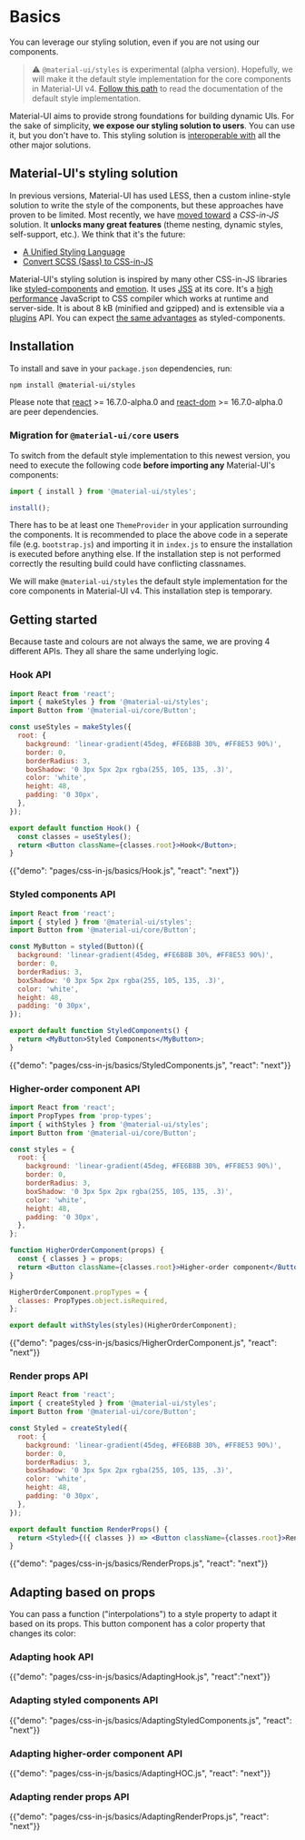 # Basics

<p class="description">You can leverage our styling solution, even if you are not using our components.</p>

> ⚠️ `@material-ui/styles` is experimental (alpha version).
Hopefully, we will make it the default style implementation for the core components in Material-UI v4.
[Follow this path](/customization/css-in-js/) to read the documentation
of the default style implementation.

Material-UI aims to provide strong foundations for building dynamic UIs.
For the sake of simplicity, **we expose our styling solution to users**.
You can use it, but you don't have to. This styling solution is [interoperable with](/guides/interoperability/) all the other major solutions.

## Material-UI's styling solution

In previous versions, Material-UI has used LESS, then a custom inline-style solution to write the style of the
components, but these approaches have proven to be limited. Most recently, we have [moved toward](https://github.com/oliviertassinari/a-journey-toward-better-style)
a *CSS-in-JS* solution. It **unlocks many great features** (theme nesting, dynamic styles, self-support, etc.).
We think that it's the future:
- [A Unified Styling Language](https://medium.com/seek-blog/a-unified-styling-language-d0c208de2660)
- [Convert SCSS (Sass) to CSS-in-JS](https://egghead.io/courses/convert-scss-sass-to-css-in-js)

Material-UI's styling solution is inspired by many other CSS-in-JS libraries like [styled-components](https://www.styled-components.com/) and [emotion](https://emotion.sh/).
It uses [JSS](https://github.com/cssinjs/jss) at its core.
It's a [high performance](https://github.com/cssinjs/jss/blob/master/docs/performance.md) JavaScript to CSS compiler which works at runtime and server-side.
It is about 8 kB (minified and gzipped) and is extensible via a [plugins](https://github.com/cssinjs/jss/blob/master/docs/plugins.md) API.
You can expect [the same advantages](https://www.styled-components.com/docs/basics#motivation) as styled-components.

## Installation

To install and save in your `package.json` dependencies, run:

```sh
npm install @material-ui/styles
```

Please note that [react](https://www.npmjs.com/package/react) >= 16.7.0-alpha.0 and [react-dom](https://www.npmjs.com/package/react-dom) >= 16.7.0-alpha.0 are peer dependencies.

### Migration for `@material-ui/core` users

To switch from the default style implementation to this newest version, you need to execute the following code **before importing any** Material-UI's components:

```js
import { install } from '@material-ui/styles';

install();
```

There has to be at least one `ThemeProvider` in your application surrounding the components. It is recommended to place the above code in a seperate file (e.g. `bootstrap.js`) and importing it in `index.js` to ensure the installation is executed before anything else. If the installation step is not performed correctly the resulting build could have conflicting classnames.

We will make `@material-ui/styles` the default style implementation for the core components in Material-UI v4.
This installation step is temporary.

## Getting started

Because taste and colours are not always the same, we are proving 4 different APIs.
They all share the same underlying logic.

### Hook API

```jsx
import React from 'react';
import { makeStyles } from '@material-ui/styles';
import Button from '@material-ui/core/Button';

const useStyles = makeStyles({
  root: {
    background: 'linear-gradient(45deg, #FE6B8B 30%, #FF8E53 90%)',
    border: 0,
    borderRadius: 3,
    boxShadow: '0 3px 5px 2px rgba(255, 105, 135, .3)',
    color: 'white',
    height: 48,
    padding: '0 30px',
  },
});

export default function Hook() {
  const classes = useStyles();
  return <Button className={classes.root}>Hook</Button>;
}
```

{{"demo": "pages/css-in-js/basics/Hook.js", "react": "next"}}

### Styled components API

```jsx
import React from 'react';
import { styled } from '@material-ui/styles';
import Button from '@material-ui/core/Button';

const MyButton = styled(Button)({
  background: 'linear-gradient(45deg, #FE6B8B 30%, #FF8E53 90%)',
  border: 0,
  borderRadius: 3,
  boxShadow: '0 3px 5px 2px rgba(255, 105, 135, .3)',
  color: 'white',
  height: 48,
  padding: '0 30px',
});

export default function StyledComponents() {
  return <MyButton>Styled Components</MyButton>;
}
```

{{"demo": "pages/css-in-js/basics/StyledComponents.js", "react": "next"}}

### Higher-order component API

```jsx
import React from 'react';
import PropTypes from 'prop-types';
import { withStyles } from '@material-ui/styles';
import Button from '@material-ui/core/Button';

const styles = {
  root: {
    background: 'linear-gradient(45deg, #FE6B8B 30%, #FF8E53 90%)',
    border: 0,
    borderRadius: 3,
    boxShadow: '0 3px 5px 2px rgba(255, 105, 135, .3)',
    color: 'white',
    height: 48,
    padding: '0 30px',
  },
};

function HigherOrderComponent(props) {
  const { classes } = props;
  return <Button className={classes.root}>Higher-order component</Button>;
}

HigherOrderComponent.propTypes = {
  classes: PropTypes.object.isRequired,
};

export default withStyles(styles)(HigherOrderComponent);
```

{{"demo": "pages/css-in-js/basics/HigherOrderComponent.js", "react": "next"}}

### Render props API

```jsx
import React from 'react';
import { createStyled } from '@material-ui/styles';
import Button from '@material-ui/core/Button';

const Styled = createStyled({
  root: {
    background: 'linear-gradient(45deg, #FE6B8B 30%, #FF8E53 90%)',
    border: 0,
    borderRadius: 3,
    boxShadow: '0 3px 5px 2px rgba(255, 105, 135, .3)',
    color: 'white',
    height: 48,
    padding: '0 30px',
  },
});

export default function RenderProps() {
  return <Styled>{({ classes }) => <Button className={classes.root}>Render props</Button>}</Styled>;
}
```

{{"demo": "pages/css-in-js/basics/RenderProps.js", "react": "next"}}

## Adapting based on props

You can pass a function ("interpolations") to a style property to adapt it based on its props.
This button component has a color property that changes its color:

### Adapting hook API

{{"demo": "pages/css-in-js/basics/AdaptingHook.js", "react":"next"}}

### Adapting styled components API

{{"demo": "pages/css-in-js/basics/AdaptingStyledComponents.js", "react": "next"}}

### Adapting higher-order component API

{{"demo": "pages/css-in-js/basics/AdaptingHOC.js", "react": "next"}}

### Adapting render props API

{{"demo": "pages/css-in-js/basics/AdaptingRenderProps.js", "react": "next"}}
